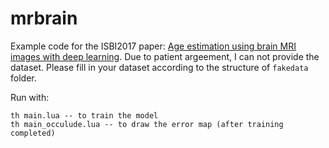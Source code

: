 # mrbrain
Example code for the ISBI2017 paper: [Age estimation using brain MRI images with deep learning](http://www.cs.nthu.edu.tw/~htchen/aemri/aemri.pdf).
Due to patient argeement, I can not provide the dataset. Please fill in your dataset according to the structure of ``fakedata`` folder.

Run with:

    th main.lua -- to train the model
    th main_occulude.lua -- to draw the error map (after training completed)

